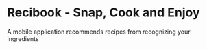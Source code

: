 # Recibook - Snap, Cook and Enjoy
 A mobile application recommends recipes from recognizing your ingredients